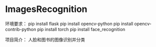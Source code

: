 # ImagesRecognition

环境要求：
pip install flask
pip install opencv-python
pip install opencv-contrib-python
pip install torch
pip install face_recognition

项目简介：
人脸和图书的图像识别并分类


